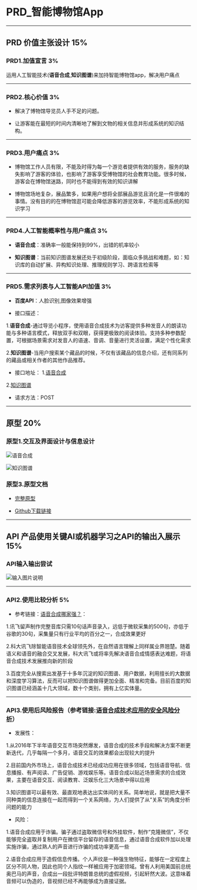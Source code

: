 # PRD_智能博物馆App

---

## PRD 价值主张设计 15%


### PRD1.加值宣言 3%

运用人工智能技术(**语音合成**,**知识图谱**)来加持智能博物馆app，解决用户痛点


---

### PRD2.核心价值 3%

* 解决了博物馆导览员人手不足的问题。

* 让游客能在最短的时间内清晰地了解到文物的相关信息并形成系统的知识结构。

---

### PRD3.用户痛点 3%

* 博物馆工作人员有限，不能及时得为每一个游览者提供有效的服务，服务的缺失影响了游客的体验，也影响了游客享受博物馆的社会教育功能。很多时候，游客会在博物馆迷路，同时也不能得到有效的知识讲解

* 博物馆场地复杂，展品繁多，如果用户想将全部展品游览且消化是一件很难的事情。没有目的的在博物馆逛可能会降低游客的游览效率，不能形成系统的知识学习

---

### PRD4.人工智能概率性与用户痛点 3%

* **语音合成**：准确率一般能保持到99%，出错的机率较小

* **知识图谱**：当前知识图谱发展还处于初级阶段，面临众多挑战和难题，如：知识库的自动扩展、异构知识处理、推理规则学习、跨语言检索等

---

### PRD5.需求列表与人工智能API加值 3%

* **百度API**：人脸识别,图像效果增强

* 接口描述：

1.**语音合成**-通过导览小程序，使用语音合成技术为访客提供多种发音人的朗读功能与多种语言模式，释放双手和双眼，获得更极致的阅读体验。支持多种参数配置，可根据场景需求对发音人的语速、音调、音量进行灵活设置，满足个性化需求

2.**知识图谱**-当用户搜索某个藏品的时候，不仅有该藏品的信息介绍，还有同系列的藏品或相关作者的其他作品推荐。


* 接口地址：
1.[语音合成](https://www.xfyun.cn/services/online_tts)

2.[知识图谱](https://cloud.baidu.com/product/cognitive)

* 请求方法：POST



---

## 原型 20%

### 原型1.交互及界面设计与信息设计

![语音合成](https://images.gitee.com/uploads/images/2019/1209/125127_300ad85e_1829822.png "语音合成原型.PNG")

![知识图谱](https://images.gitee.com/uploads/images/2019/1209/125143_c3e86249_1829822.png "知识图谱原型.PNG")

### 原型3.原型文档

* [完整原型](http://127.0.0.1:32767/start.html#p=%E7%9F%A5%E8%AF%86%E5%9B%BE%E8%B0%B1&g=1)

* [Github下载链接](https://github.com/172018423/-)



---

## API 产品使用关键AI或机器学习之API的输出入展示 15%

### API输入输出尝试

![输入图片说明](https://images.gitee.com/uploads/images/2019/1209/125524_06ba52ab_1829822.png "语音合成.PNG")

---

### API2.使用比较分析 5%

* 参考链接：[语音合成哪家强？](http://www.sohu.com/a/246325979_99932778)：

1.讯飞留声制作完整音库只需10句话声音录入，远低于微软采集的500句，亦低于谷歌的30句，采集量只有行业平均的百分之一，合成效果更好

2.科大讯飞除智能语音技术全球领先外，在自然语言理解上同样属业界翘楚。随着语义和语音的融合交叉发展，科大讯飞或将率先解决语音合成情感表达难题，将语音合成技术发展推向新的阶段

3.百度完全从搜索出发基于十多年沉淀的知识图谱、用户数据，利用擅长的大数据和深度学习算法，反而可以把知识图谱做得更加全面、精准和完备。目前百度的知识图谱已经涵盖十几大领域，数十个类别，拥有上亿实体量。

---

### API3.使用后风险报告（参考链接:[语音合成技术应用的安全风险分析](https://www.xzbu.com/1/view-14900336.htm)）


* 发展性：

1.从2016年下半年语音交互市场突然爆发，语音合成的技术手段和解决方案不断更新迭代，几乎每隔一个多月，语音交互的效果都会出现较大的提升

2.目前国内外市场上，语音合成技术已经成功应用在很多领域，包括语音导航、信息播报、有声阅读、广告促销、游戏娱乐等。语音合成以贴近场景需求的合成效果，主要在语音交互、阅读教育、泛娱乐化三大场景中得以应用

3.知识图谱可以最有效、最直观地表达出实体间的关系。简单地说，就是把大量不同种类的信息连接在一起而得到一个关系网络，为人们提供了从“关系”的角度分析问题的能力



* 风险：

1.语音合成应用于诈骗。骗子通过盗取微信号和外挂软件，制作“克隆微信”，不仅能够完全盗取并复制用户在微信平台留存的语音信息，通过语音合成软件加以处理实施诈骗，通过熟人的声音进行诈骗的成功率更高一些

2.语音合成应用于造假信息传播。个人声纹是一种强生物特征，能够在一定程度上区分不同人物，因此也同个人指纹一样被应用于加密领域。曾有人利用美国前总统奥巴马的声音，合成出一段批评特朗普总统的虚假视频，引起轩然大波。这意味着音频可以伪造的，音视频已经不再能够成为直接证据。
